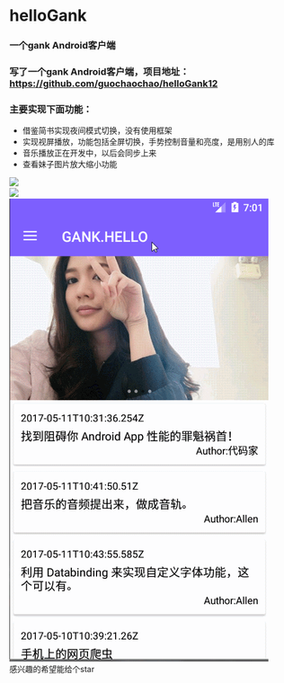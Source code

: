 # helloGank
### 一个gank Android客户端
### 写了一个gank Android客户端，项目地址：https://github.com/guochaochao/helloGank12
### 主要实现下面功能：
* 借鉴简书实现夜间模式切换，没有使用框架
* 实现视屏播放，功能包括全屏切换，手势控制音量和亮度，是用别人的库
* 音乐播放正在开发中，以后会同步上来
* 查看妹子图片放大缩小功能

![](https://github.com/guochaochao/helloGank12/blob/master/screenshots/s1.gif)  
![](https://github.com/guochaochao/helloGank12/blob/master/screenshots/s2.gif)  
![](https://github.com/guochaochao/helloGank12/blob/master/screenshots/s3.gif)  
感兴趣的希望能给个star
